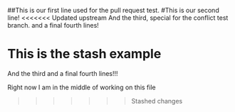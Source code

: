 ##This is our first line used for the pull request test.
#This is our second line!
<<<<<<< Updated upstream
And the third, special for the conflict test branch.
and a final fourth lines!

This is the stash example
=======
And the third
and a final fourth lines!!!

Right now I am in the middle of working on this file
>>>>>>> Stashed changes
